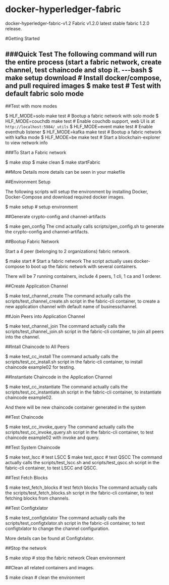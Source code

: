 docker-hyperledger-fabric
====
docker-hyperledger-fabric-v1.2
Fabric v1.2.0	latest stable fabric 1.2.0 release.

#Getting Started


###Quick Test
The following command will run the entire process (start a fabric network, create channel, test chaincode and stop it.
---bash
$ make setup download # Install docker/compose, and pull required images
$ make test  # Test with default fabric solo mode
---

##Test with more modes

$ HLF_MODE=solo make test # Bootup a fabric network with solo mode
$ HLF_MODE=couchdb make test # Enable couchdb support, web UI is at `http://localhost:5984/_utils`
$ HLF_MODE=event make test  # Enable eventhub listener
$ HLF_MODE=kafka make test # Bootup a fabric network with kafka mode
$ HLF_MODE=be make test  # Start a blockchain-explorer to view network info

###To Start a Fabric network

$ make stop
$ make clean 
$ make startFabric

##More Details
more details can be seen in your makefile

##Environment Setup

The following scripts will setup the environment by installing Docker, Docker-Compose and download required docker images.

$ make setup # setup environment

##Generate crypto-config and channel-artifacts

$ make gen_config
The cmd actually calls scripts/gen_config.sh to generate the crypto-config and channel-artifacts.

##Bootup Fabric Network

Start a 4 peer (belonging to 2 organizations) fabric network.

$ make start  # Start a fabric network
The script actually uses docker-compose to boot up the fabric network with several containers.

There will be 7 running containers, include 4 peers, 1 cli, 1 ca and 1 orderer.

##Create Application Channel

$ make test_channel_create 
The command actually calls the scripts/test_channel_create.sh script in the fabric-cli container, to create a new application channel with default name of businesschannel.

##Join Peers into Application Channel

$ make test_channel_join 
The command actually calls the scripts/test_channel_join.sh script in the fabric-cli container, to join all peers into the channel.

##Intall Chaincode to All Peers

$ make test_cc_install
The command actually calls the scripts/test_cc_install.sh script in the fabric-cli container, to install chaincode example02 for testing.

##Instantiate Chaincode in the Application Channel

$ make test_cc_instantiate
The command actually calls the scripts/test_cc_instantiate.sh script in the fabric-cli container, to instantiate chaincode example02.

And there will be new chaincode container generated in the system

##Test Chaincode

$ make test_cc_invoke_query
The command actually calls the scripts/test_cc_invoke_query.sh script in the fabric-cli container, to test chaincode example02 with invoke and query.

##Test System Chaincode

$ make test_lscc # test LSCC
$ make test_qscc # test QSCC
The command actually calls the scripts/test_lscc.sh and scripts/test_qscc.sh script in the fabric-cli container, to test LSCC and QSCC.

##Test Fetch Blocks

$ make test_fetch_blocks # test fetch blocks
The command actually calls the scripts/test_fetch_blocks.sh script in the fabric-cli container, to test fetching blocks from channels.

##Test Configtxlator

$ make test_configtxlator
The command actually calls the scripts/test_configtxlator.sh script in the fabric-cli container, to test configtxlator to change the channel configuration.

More details can be found at Configtxlator.

##Stop the network

$ make stop # stop the fabric network
Clean environment

##Clean all related containers and images.

$ make clean # clean the environment

